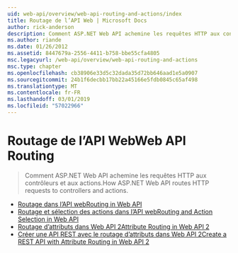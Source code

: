 ```yaml
---
uid: web-api/overview/web-api-routing-and-actions/index
title: Routage de l’API Web | Microsoft Docs
author: rick-anderson
description: Comment ASP.NET Web API achemine les requêtes HTTP aux contrôleurs et aux actions.
ms.author: riande
ms.date: 01/26/2012
ms.assetid: 8447679a-2556-4411-b758-bbe55cfa4805
msc.legacyurl: /web-api/overview/web-api-routing-and-actions
msc.type: chapter
ms.openlocfilehash: cb38906e33d5c32dada35d72bb646aad1e5a0907
ms.sourcegitcommit: 24b1f6decbb17bb22a45166e5fdb0845c65af498
ms.translationtype: MT
ms.contentlocale: fr-FR
ms.lasthandoff: 03/01/2019
ms.locfileid: "57022966"
---
```

<a name="web-api-routing"></a><span data-ttu-id="2fcd1-103">Routage de l’API Web</span><span class="sxs-lookup"><span data-stu-id="2fcd1-103">Web API Routing</span></span>
====================
> <span data-ttu-id="2fcd1-104">Comment ASP.NET Web API achemine les requêtes HTTP aux contrôleurs et aux actions.</span><span class="sxs-lookup"><span data-stu-id="2fcd1-104">How ASP.NET Web API routes HTTP requests to controllers and actions.</span></span>


- [<span data-ttu-id="2fcd1-105">Routage dans l’API web</span><span class="sxs-lookup"><span data-stu-id="2fcd1-105">Routing in Web API</span></span>](routing-in-aspnet-web-api.md)
- [<span data-ttu-id="2fcd1-106">Routage et sélection des actions dans l’API web</span><span class="sxs-lookup"><span data-stu-id="2fcd1-106">Routing and Action Selection in Web API</span></span>](routing-and-action-selection.md)
- [<span data-ttu-id="2fcd1-107">Routage d’attributs dans Web API 2</span><span class="sxs-lookup"><span data-stu-id="2fcd1-107">Attribute Routing in Web API 2</span></span>](attribute-routing-in-web-api-2.md)
- [<span data-ttu-id="2fcd1-108">Créer une API REST avec le routage d’attributs dans Web API 2</span><span class="sxs-lookup"><span data-stu-id="2fcd1-108">Create a REST API with Attribute Routing in Web API 2</span></span>](create-a-rest-api-with-attribute-routing.md)
